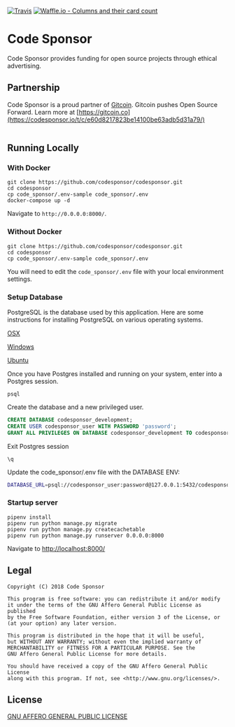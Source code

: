 [![Travis](https://img.shields.io/travis/codesponsor/codesponsor.svg)]()
[![Waffle.io - Columns and their card count](https://badge.waffle.io/codesponsor/codesponsor.svg?columns=all)](https://waffle.io/codesponsor/codesponsor)


# Code Sponsor

Code Sponsor provides funding for open source projects through ethical advertising.

## Partnership

Code Sponsor is a proud partner of [Gitcoin](https://codesponsor.io/t/c/e60d8217823be14100be63adb5d31a79/).
Gitcoin pushes Open Source Forward. Learn more at [https://gitcoin.co](https://codesponsor.io/t/c/e60d8217823be14100be63adb5d31a79/)

<img src='https://codesponsor.io/t/l/e60d8217823be14100be63adb5d31a79/pixel.png' style='width:1px; height:1px;' >

## Running Locally

### With Docker

```
git clone https://github.com/codesponsor/codesponsor.git
cd codesponsor
cp code_sponsor/.env-sample code_sponsor/.env
docker-compose up -d
```
Navigate to `http://0.0.0.0:8000/`.

### Without Docker

```
git clone https://github.com/codesponsor/codesponsor.git
cd codesponsor
cp code_sponsor/.env-sample code_sponsor/.env

```

You will need to edit the `code_sponsor/.env` file with your local environment settings.

### Setup Database

PostgreSQL is the database used by this application. Here are some instructions for installing PostgreSQL on various operating systems.

[OSX](https://www.moncefbelyamani.com/how-to-install-postgresql-on-a-mac-with-homebrew-and-lunchy/)

[Windows](http://www.postgresqltutorial.com/install-postgresql/)

[Ubuntu](https://www.digitalocean.com/community/tutorials/how-to-install-and-use-postgresql-on-ubuntu-16-04)

Once you have Postgres installed and running on your system, enter into a Postgres session.
```
psql
```
Create the database and a new privileged user.
```sql
CREATE DATABASE codesponsor_development;
CREATE USER codesponsor_user WITH PASSWORD 'password';
GRANT ALL PRIVILEGES ON DATABASE codesponsor_development TO codesponsor_user;
```
Exit Postgres session
```
\q
```
Update the code_sponsor/.env file with the DATABASE ENV:

```bash
DATABASE_URL=psql://codesponsor_user:password@127.0.0.1:5432/codesponsor_development
```


### Startup server


```
pipenv install
pipenv run python manage.py migrate
pipenv run python manage.py createcachetable
pipenv run python manage.py runserver 0.0.0.0:8000
```

Navigate to [http://localhost:8000/](http://localhost:8000/)


## Legal

```
Copyright (C) 2018 Code Sponsor

This program is free software: you can redistribute it and/or modify
it under the terms of the GNU Affero General Public License as published
by the Free Software Foundation, either version 3 of the License, or
(at your option) any later version.

This program is distributed in the hope that it will be useful,
but WITHOUT ANY WARRANTY; without even the implied warranty of
MERCHANTABILITY or FITNESS FOR A PARTICULAR PURPOSE. See the
GNU Affero General Public License for more details.

You should have received a copy of the GNU Affero General Public License
along with this program. If not, see <http://www.gnu.org/licenses/>.
```

## License
[GNU AFFERO GENERAL PUBLIC LICENSE](./LICENSE)

<!-- Google Analytics -->
<img src='https://ga-beacon.appspot.com/UA-102162972-4/codesponsor/codesponsor' style='width:1px; height:1px;' >

